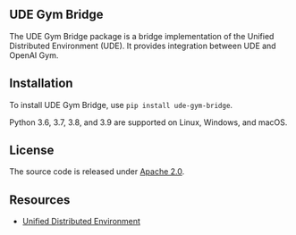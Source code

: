 ## UDE Gym Bridge

The UDE Gym Bridge package is a bridge implementation of the Unified Distributed Environment (UDE). It provides integration between UDE and OpenAI Gym. 

## Installation

To install UDE Gym Bridge, use `pip install ude-gym-bridge`.

Python 3.6, 3.7, 3.8, and 3.9 are supported on Linux, Windows, and macOS.


## License

The source code is released under [Apache 2.0](https://aws.amazon.com/apache-2-0/).

## Resources
* [Unified Distributed Environment](https://github.com/aws-deepracer/ude)

